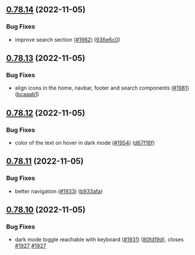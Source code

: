 ## [0.78.14](https://github.com/EddieHubCommunity/LinkFree/compare/v0.78.13...v0.78.14) (2022-11-05)


### Bug Fixes

* improve search section ([#1982](https://github.com/EddieHubCommunity/LinkFree/issues/1982)) ([936e6c0](https://github.com/EddieHubCommunity/LinkFree/commit/936e6c061ff0c3be854db97ca585965deaa1c1ae))



## [0.78.13](https://github.com/EddieHubCommunity/LinkFree/compare/v0.78.12...v0.78.13) (2022-11-05)


### Bug Fixes

* align icons in the home, navbar, footer and search components ([#1981](https://github.com/EddieHubCommunity/LinkFree/issues/1981)) ([bcaaab1](https://github.com/EddieHubCommunity/LinkFree/commit/bcaaab1bd18eed7af231e69d3f4019678c379eef))



## [0.78.12](https://github.com/EddieHubCommunity/LinkFree/compare/v0.78.11...v0.78.12) (2022-11-05)


### Bug Fixes

* color of the text on hover in dark mode ([#1954](https://github.com/EddieHubCommunity/LinkFree/issues/1954)) ([d67f18f](https://github.com/EddieHubCommunity/LinkFree/commit/d67f18f6b901eab97175328db261871f1aef194f))



## [0.78.11](https://github.com/EddieHubCommunity/LinkFree/compare/v0.78.10...v0.78.11) (2022-11-05)


### Bug Fixes

* better navigation ([#1933](https://github.com/EddieHubCommunity/LinkFree/issues/1933)) ([b933afa](https://github.com/EddieHubCommunity/LinkFree/commit/b933afa5e8141d9afecebdfb36f240d4c82d9ffa))



## [0.78.10](https://github.com/EddieHubCommunity/LinkFree/compare/v0.78.9...v0.78.10) (2022-11-05)


### Bug Fixes

* dark mode toggle reachable with keyboard ([#1931](https://github.com/EddieHubCommunity/LinkFree/issues/1931)) ([80fd19d](https://github.com/EddieHubCommunity/LinkFree/commit/80fd19dc65610070c95bd7c2f86251b1468491e2)), closes [#1927](https://github.com/EddieHubCommunity/LinkFree/issues/1927) [#1927](https://github.com/EddieHubCommunity/LinkFree/issues/1927)



